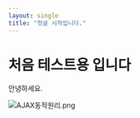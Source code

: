 ```yaml
---
layout: single
title: "첫글 시작입니다."
---
```


# 처음 테스트용 입니다

안녕하세요.

![AJAX동작원리.png](C:\Users\coding\Desktop\AJAX동작원리.png)
